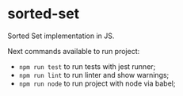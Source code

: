 # sorted-set

Sorted Set implementation in JS.

Next commands available to run project:
- `npm run test` to run tests with jest runner;
- `npm run lint` to run linter and show warnings;
- `npm run node` to run project with node via babel;
